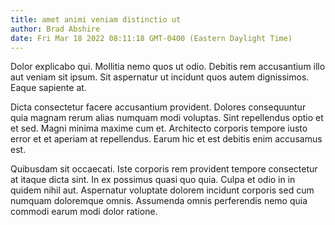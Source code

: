 ```yaml
---
title: amet animi veniam distinctio ut
author: Brad Abshire
date: Fri Mar 18 2022 08:11:18 GMT-0400 (Eastern Daylight Time)
---
```

Dolor explicabo qui. Mollitia nemo quos ut odio. Debitis rem accusantium illo aut veniam sit ipsum. Sit aspernatur ut incidunt quos autem dignissimos. Eaque sapiente at.

 Dicta consectetur facere accusantium provident. Dolores consequuntur quia magnam rerum alias numquam modi voluptas. Sint repellendus optio et et sed. Magni minima maxime cum et. Architecto corporis tempore iusto error et et aperiam at repellendus. Earum hic et est debitis enim accusamus est.

 Quibusdam sit occaecati. Iste corporis rem provident tempore consectetur at itaque dicta sint. In ex possimus quasi quo quia. Culpa et odio in in quidem nihil aut. Aspernatur voluptate dolorem incidunt corporis sed cum numquam doloremque omnis. Assumenda omnis perferendis nemo quia commodi earum modi dolor ratione.